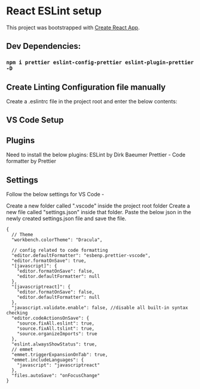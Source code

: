 # React ESLint setup

This project was bootstrapped with [Create React App](https://github.com/facebook/create-react-app).

## Dev Dependencies:

### `npm i prettier eslint-config-prettier eslint-plugin-prettier -D`

## Create Linting Configuration file manually

Create a .eslintrc file in the project root and enter the below contents:

## VS Code Setup

## Plugins

Need to install the below plugins:
ESLint by Dirk Baeumer
Prettier - Code formatter by Prettier

## Settings

Follow the below settings for VS Code -

Create a new folder called ".vscode" inside the project root folder
Create a new file called "settings.json" inside that folder.
Paste the below json in the newly created settings.json file and save the file.

```
{
  // Theme
  "workbench.colorTheme": "Dracula",

  // config related to code formatting
  "editor.defaultFormatter": "esbenp.prettier-vscode",
  "editor.formatOnSave": true,
  "[javascript]": {
    "editor.formatOnSave": false,
    "editor.defaultFormatter": null
  },
  "[javascriptreact]": {
    "editor.formatOnSave": false,
    "editor.defaultFormatter": null
  },
  "javascript.validate.enable": false, //disable all built-in syntax checking
  "editor.codeActionsOnSave": {
    "source.fixAll.eslint": true,
    "source.fixAll.tslint": true,
    "source.organizeImports": true
  },
  "eslint.alwaysShowStatus": true,
  // emmet
  "emmet.triggerExpansionOnTab": true,
  "emmet.includeLanguages": {
    "javascript": "javascriptreact"
  },
  "files.autoSave": "onFocusChange"
}

```
